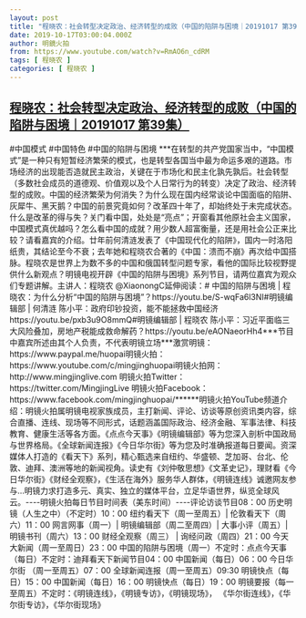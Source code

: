```yaml
---
layout: post
title: "程晓农：社会转型决定政治、经济转型的成败（中国的陷阱与困境｜20191017 第39集）"
date: 2019-10-17T03:00:04.000Z
author: 明鏡火拍
from: https://www.youtube.com/watch?v=RmAO6n_cdRM
tags: [ 程晓农 ]
categories: [ 程晓农 ]
---
```

<!--1571281204000-->
[程晓农：社会转型决定政治、经济转型的成败（中国的陷阱与困境｜20191017 第39集）](https://www.youtube.com/watch?v=RmAO6n_cdRM)
------

<div>
#中国模式 #中国特色 #中国的陷阱与困境 ***在转型的共产党国家当中，“中国模式”是一种只有短暂经济繁荣的模式，也是转型各国当中最为命运多艰的道路。市场经济的出现能否造就民主政治，关键在于市场化和民主化孰先孰后。社会转型（多数社会成员的道德观、价值观以及个人日常行为的转变）决定了政治、经济转型的成败。中国的经济繁荣为何消失？为什么现在国内经常谈论中国面临的陷阱、灰犀牛、黑天鹅？中国的前景究竟如何？改革四十年了，却始终处于未完成状态。什么是改革的得与失？关门看中国，处处是“亮点”；开窗看其他原社会主义国家，中国模式真优越吗？怎么看中国的成就？用少数人超富衡量，还是用社会公正来比较？请看嘉宾的介绍。廿年前何清涟发表了《中国现代化的陷阱》，国内一时洛阳纸贵，其结论至今不衰；去年她和程晓农合著的《中国：溃而不崩》再次给中国搭脉。程晓农是世界上为数不多的中国和俄国转型问题专家，看他的国际比较视野提供什么新观点？明镜电视开辟《中国的陷阱与困境》系列节目，请两位嘉宾为观众们专题讲解。主讲人：程晓农 @XiaonongC延伸阅读：# 中国的陷阱与困境 | 程晓农：为什么分析“中国的陷阱与困境”？https://youtu.be/S-wqFa6l3NI#明镜编辑部 | 何清涟 陈小平：政府印钞投资，能不能拯救中国经济https://youtu.be/pxb3u9O8mmQ#明镜编辑部 | 程晓农 陈小平：习近平面临三大风险叠加，房地产税能成救命解药？https://youtu.be/eAONaeorHh4***节目中嘉宾所述由其个人负责，不代表明镜立场***激赏明镜：https://www.paypal.me/huopai明镜火拍：https://www.youtube.com/c/mingjinghuopai明镜火拍网：http://www.mingjinglive.com 明镜火拍Twitter：https://twitter.com/MingjingLive 明镜火拍Facebook：https://www.facebook.com/mingjinghuopai/******明镜火拍YouTube频道介绍：明镜火拍属明镜电视家族成员，主打新闻、评论、访谈等原创资讯类内容，综合直播、连线、现场等不同形式，话题涵盖国际政治、经济金融、军事法律、科技教育、健康生活等各方面。《点点今天事》《明镜编辑部》等为您深入剖析中国政局与世界格局。《全球新闻连报》《今日华尔街》等为您及时准确报道每日要闻。资深媒体人打造的《看天下》系列，精心甄选来自纽约、华盛顿、芝加哥、台北、伦敦、迪拜、澳洲等地的新闻视角。读史有《刘仲敬思想》《文革史记》，理财看《今日华尔街》《财经全观察》，《生活在海外》服务华人群体，《明镜连线》诚邀网友参与…明镜力求打造多元、真实、独立的媒体平台，立足华语世界，纵览全球风云。----明镜火拍每日节目时间表（美东时间）----评论访谈节目08：00 历史明镜（人生之中）（不定时）10：00 纽约看天下（周一至周五）| 伦敦看天下（周六）11：00 网言网事（周一）| 明镜编辑部（周二至周四）| 大事小评（周五）| 明镜书刊（周六）13：00 财经全观察（周三） | 询经问政（周四）21：00 今天大新闻（周一至周日）23：00 中国的陷阱与困境（周一）不定时：点点今天事（每日）不定时：迪拜看天下新闻节目04：00 中国新闻（每日）06：00 今日华尔街 （周一至周五）07：00 全球新闻连报（周一至周五）09:30 明镜快点（每日）15：00 中国新闻（每日）16：00 明镜快点（每日）19：00 明镜要报（每一至周五）不定时：《明镜连线》，《明镜专访》，《明镜现场》， 《华尔街连线》，《华尔街专访》，《华尔街现场》
</div>
